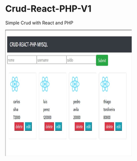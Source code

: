 # Crud-React-PHP-V1
 Simple Crud with React and PHP

<img src="https://raw.githubusercontent.com/tsroliveira/Crud-React-PHP-V1/main/web/public/sample.jpg" width="400" height="400">
